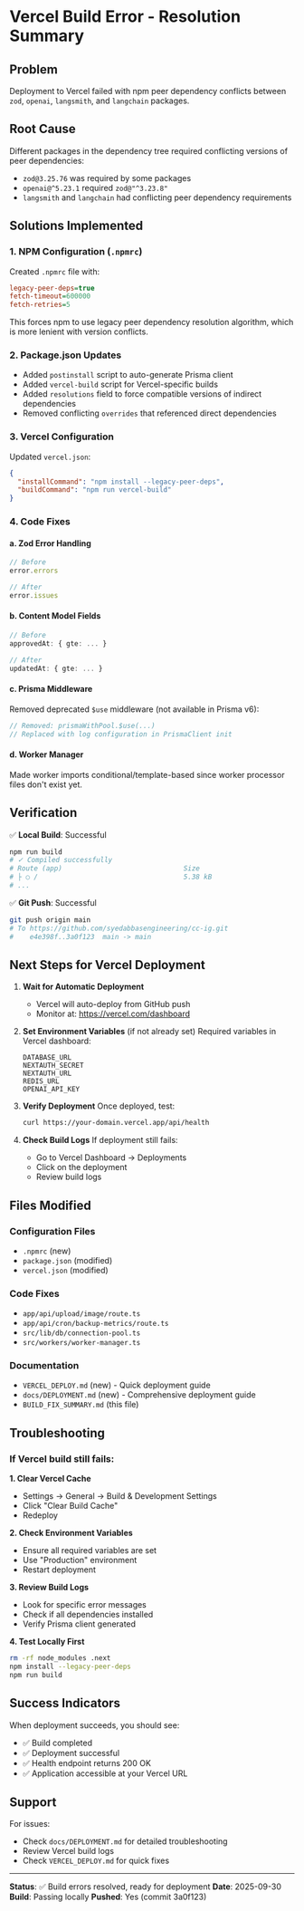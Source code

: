 # Vercel Build Error - Resolution Summary

## Problem
Deployment to Vercel failed with npm peer dependency conflicts between `zod`, `openai`, `langsmith`, and `langchain` packages.

## Root Cause
Different packages in the dependency tree required conflicting versions of peer dependencies:
- `zod@3.25.76` was required by some packages
- `openai@^5.23.1` required `zod@"^3.23.8"`
- `langsmith` and `langchain` had conflicting peer dependency requirements

## Solutions Implemented

### 1. NPM Configuration (`.npmrc`)
Created `.npmrc` file with:
```ini
legacy-peer-deps=true
fetch-timeout=600000
fetch-retries=5
```

This forces npm to use legacy peer dependency resolution algorithm, which is more lenient with version conflicts.

### 2. Package.json Updates
- Added `postinstall` script to auto-generate Prisma client
- Added `vercel-build` script for Vercel-specific builds
- Added `resolutions` field to force compatible versions of indirect dependencies
- Removed conflicting `overrides` that referenced direct dependencies

### 3. Vercel Configuration
Updated `vercel.json`:
```json
{
  "installCommand": "npm install --legacy-peer-deps",
  "buildCommand": "npm run vercel-build"
}
```

### 4. Code Fixes

#### a. Zod Error Handling
```typescript
// Before
error.errors

// After
error.issues
```

#### b. Content Model Fields
```typescript
// Before
approvedAt: { gte: ... }

// After
updatedAt: { gte: ... }
```

#### c. Prisma Middleware
Removed deprecated `$use` middleware (not available in Prisma v6):
```typescript
// Removed: prismaWithPool.$use(...)
// Replaced with log configuration in PrismaClient init
```

#### d. Worker Manager
Made worker imports conditional/template-based since worker processor files don't exist yet.

## Verification

✅ **Local Build**: Successful
```bash
npm run build
# ✓ Compiled successfully
# Route (app)                              Size
# ├ ○ /                                    5.38 kB
# ...
```

✅ **Git Push**: Successful
```bash
git push origin main
# To https://github.com/syedabbasengineering/cc-ig.git
#    e4e398f..3a0f123  main -> main
```

## Next Steps for Vercel Deployment

1. **Wait for Automatic Deployment**
   - Vercel will auto-deploy from GitHub push
   - Monitor at: https://vercel.com/dashboard

2. **Set Environment Variables** (if not already set)
   Required variables in Vercel dashboard:
   ```
   DATABASE_URL
   NEXTAUTH_SECRET
   NEXTAUTH_URL
   REDIS_URL
   OPENAI_API_KEY
   ```

3. **Verify Deployment**
   Once deployed, test:
   ```bash
   curl https://your-domain.vercel.app/api/health
   ```

4. **Check Build Logs**
   If deployment still fails:
   - Go to Vercel Dashboard → Deployments
   - Click on the deployment
   - Review build logs

## Files Modified

### Configuration Files
- `.npmrc` (new)
- `package.json` (modified)
- `vercel.json` (modified)

### Code Fixes
- `app/api/upload/image/route.ts`
- `app/api/cron/backup-metrics/route.ts`
- `src/lib/db/connection-pool.ts`
- `src/workers/worker-manager.ts`

### Documentation
- `VERCEL_DEPLOY.md` (new) - Quick deployment guide
- `docs/DEPLOYMENT.md` (new) - Comprehensive deployment guide
- `BUILD_FIX_SUMMARY.md` (this file)

## Troubleshooting

### If Vercel build still fails:

**1. Clear Vercel Cache**
   - Settings → General → Build & Development Settings
   - Click "Clear Build Cache"
   - Redeploy

**2. Check Environment Variables**
   - Ensure all required variables are set
   - Use "Production" environment
   - Restart deployment

**3. Review Build Logs**
   - Look for specific error messages
   - Check if all dependencies installed
   - Verify Prisma client generated

**4. Test Locally First**
   ```bash
   rm -rf node_modules .next
   npm install --legacy-peer-deps
   npm run build
   ```

## Success Indicators

When deployment succeeds, you should see:
- ✅ Build completed
- ✅ Deployment successful
- ✅ Health endpoint returns 200 OK
- ✅ Application accessible at your Vercel URL

## Support

For issues:
- Check `docs/DEPLOYMENT.md` for detailed troubleshooting
- Review Vercel build logs
- Check `VERCEL_DEPLOY.md` for quick fixes

---

**Status**: ✅ Build errors resolved, ready for deployment
**Date**: 2025-09-30
**Build**: Passing locally
**Pushed**: Yes (commit 3a0f123)
